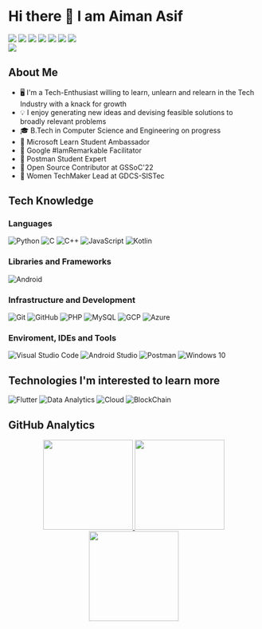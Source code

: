 # Hi there 👋 I am Aiman Asif

<p>
<a href="https://www.linkedin.com/in/aiman-asif"><img src="https://img.shields.io/badge/-0077B5?style=flat-square&logo=Linkedin&logoColor=white"/></a>
<a href="https://instagram.com/aiman_asif_"><img src="https://img.shields.io/badge/-333333?style=flat-square&logo=instagram"/></a>
<a href="https://discord.com/users/aiman-asif#5888"><img src="https://img.shields.io/badge/-333333?style=flat-square&logo=discord"/></a>
<a href="https://stackoverflow.com/users/story/17097767"><img src="https://img.shields.io/badge/-333333?style=flat-square&logo=stackoverflow"/></a>
<a href="https://google.qwiklabs.com/public_profiles/b034ded8-4e28-4266-a137-6fb08ae981f1"><img src="https://img.shields.io/badge/-333333?style=flat-square&logo=qwiklabs"/></a>
<a href="https://docs.microsoft.com/en-us/users/aimanasif-7192"><img src="https://img.shields.io/badge/-333333?style=flat-square&logo=microsoft"/></a>
<a href="https://about.me/aimanasif"><img src="https://img.shields.io/badge/-333333?style=flat-square&logo=about.me"/></a>
<br><img src="https://komarev.com/ghpvc/?username=aimanasif27&label=Profile%20Visitors&color=135429&style=flat"/> </p>

## About Me 

- 🖥️ I'm a Tech-Enthusiast willing to learn, unlearn and relearn in the Tech Industry with a knack for growth
- 💡 I enjoy generating new ideas and devising feasible solutions to broadly relevant problems
- 🎓 B.Tech in Computer Science and Engineering on progress
- 💼 Microsoft Learn Student Ambassador
- 💼 Google #IamRemarkable Facilitator
- 💼 Postman Student Expert
- 💼 Open Source Contributor at GSSoC'22
- 💼 Women TechMaker Lead at GDCS-SISTec 


## Tech Knowledge

### Languages
  ![Python](https://img.shields.io/badge/-Python-333333?style=flat&logo=python)
  ![C](https://img.shields.io/badge/-C-333333?style=flat&logo=C&logoColor=7e10cc)
  ![C++](https://img.shields.io/badge/-C++-333333?style=flat&logo=cplusplus&logoColor=7e10cc)
  ![JavaScript](https://img.shields.io/badge/-JavaScript-333333?style=flat&logo=javascript)
  ![Kotlin](https://img.shields.io/badge/-Kotlin-333333?style=flat&logo=kotlin)
  
### Libraries and Frameworks

 ![Android](https://img.shields.io/badge/-Android-333333?style=flat&logo=android)
 
### Infrastructure and Development
  ![Git](https://img.shields.io/badge/-Git-333333?style=flat&logo=git)
  ![GitHub](https://img.shields.io/badge/-GitHub-333333?style=flat&logo=github)
  ![PHP](https://img.shields.io/badge/-PHP-333333?style=flat&logo=php)
  ![MySQL](https://img.shields.io/badge/-MySQL-333333?style=flat&logo=mysql)
  ![GCP](https://img.shields.io/badge/GCP-333333?style=flat&logo=googlecloud)
  ![Azure](https://img.shields.io/badge/-Azure-333333?style=flat&logo=microsoftazure)

### Enviroment, IDEs and Tools
  ![Visual Studio Code](https://img.shields.io/badge/-Visual%20Studio%20Code-333333?style=flat&logo=visual-studio-code&logoColor=007ACC)
  ![Android Studio](https://img.shields.io/badge/-Android%20Studio-333333?style=flat&logo=android-studio&logoColor=007ACC)
  ![Postman](https://img.shields.io/badge/-Postman-333333?style=flat&logo=postman)
  ![Windows 10](https://img.shields.io/badge/-windows-333333?style=flat&logo=windows)

## Technologies I'm interested to learn more 

  ![Flutter](https://img.shields.io/badge/-Flutter-333333?style=flat&logo=flutter&logoColor=42bff5)
  ![Data Analytics](https://img.shields.io/badge/-Data_Analytics-333333?style=flat&logo=python&logoColor=42bff5)
  ![Cloud](https://img.shields.io/badge/-Cloud-333333?style=flat&logo=googlecloud&logoColor=42bff5)
  ![BlockChain](https://img.shields.io/badge/-BlockChain-333333?style=flat&logo=circle&logoColor=42bff5)
</br>

## GitHub Analytics 

<p align="center">
<a href="https://github.com/aimanasif27">
  <img height="180em" src="https://github-readme-stats.vercel.app/api?username=aimanasif27&count_private=true&show_icons=true&theme=merko" />
  <img height="180em" src="https://github-readme-stats-eight-theta.vercel.app/api/top-langs/?username=aimanasif27&theme=merko&layout=compact&langs_count=10&exclude_repo=gamebase&hide=objective-c,c,java" />
  <img align="center" height="180em" src="https://github-readme-streak-stats.herokuapp.com/?user=aimanasif27&theme=merko"/>
</a>
</p>

<!-- 
## Aiman's github activity graph

<p align="center">
<a href="https://github.com/aimanasif27">
  <img align="center" height="180em" src="https://activity-graph.herokuapp.com/graph?username=aimanasif27&theme=xcode"/>
</a>
</p>
 -->


